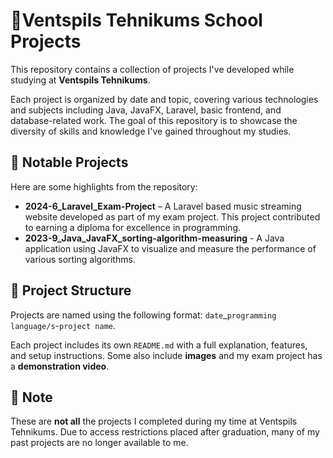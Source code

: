 # 🏫Ventspils Tehnikums School Projects

This repository contains a collection of projects I've developed while studying at **Ventspils Tehnikums**.

Each project is organized by date and topic, covering various technologies and subjects including Java, JavaFX, Laravel, basic frontend, and database-related work. The goal of this repository is to showcase the diversity of skills and knowledge I've gained throughout my studies.

## 🌟 Notable Projects

Here are some highlights from the repository:

- **2024-6_Laravel_Exam-Project** – A Laravel based music streaming website developed as part of my exam project. This project contributed to earning a diploma for excellence in programming.
- **2023-9_Java_JavaFX_sorting-algorithm-measuring** -  A Java application using JavaFX to visualize and measure the performance of various sorting algorithms.

## 📂 Project Structure

Projects are named using the following format: ```date```_```programming language/s```-```project name```.

Each project includes its own `README.md` with a full explanation, features, and setup instructions. Some also include **images** and my exam project has a **demonstration video**.

## 📌 Note

These are **not all** the projects I completed during my time at Ventspils Tehnikums. Due to access restrictions placed after graduation, many of my past projects are no longer available to me.

